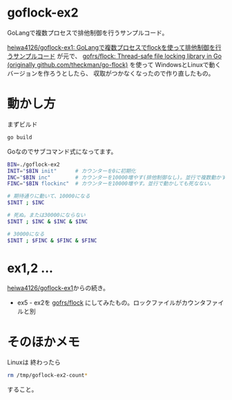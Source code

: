 # goflock-ex2

GoLangで複数プロセスで排他制御を行うサンプルコード。

[heiwa4126/goflock-ex1: GoLangで複数プロセスでflockを使って排他制御を行うサンプルコード](https://github.com/heiwa4126/goflock-ex1)
が元で、
[gofrs/flock: Thread\-safe file locking library in Go \(originally github\.com/theckman/go\-flock\)](https://github.com/gofrs/flock)
を使って
WindowsとLinuxで動くバージョンを作ろうとしたら、
収取がつかなくなったので作り直したもの。

# 動かし方

まずビルド
```sh
go build
```

Goなのでサブコマンド式になってます。

```sh
BIN=./goflock-ex2
INIT="$BIN init"      # カウンターを0に初期化
INC="$BIN inc"        # カウンターを10000増やす(排他制御なし)。並行で複数動かすと死ぬ。
FINC="$BIN flockinc"  # カウンターを10000増やす。並行で動かしても死なない。

# 期待通りに動いて、10000になる
$INIT ; $INC

# 死ぬ。または30000にならない
$INIT ; $INC & $INC & $INC

# 30000になる
$INIT ; $FINC & $FINC & $FINC
```

# ex1,2 ...

[heiwa4126/goflock-ex1](https://github.com/heiwa4126/goflock-ex1)からの続き。

- ex5 - ex2を [gofrs/flock](https://github.com/gofrs/flock) にしてみたもの。ロックファイルがカウンタファイルと別


# そのほかメモ

Linuxは
終わったら
```sh
rm /tmp/goflock-ex2-count*
```
すること。
